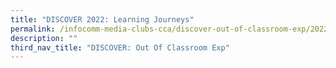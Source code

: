 ```yaml
---
title: "DISCOVER 2022: Learning Journeys"
permalink: /infocomm-media-clubs-cca/discover-out-of-classroom-exp/2022-learning-journeys/
description: ""
third_nav_title: "DISCOVER: Out Of Classroom Exp"
---
```

